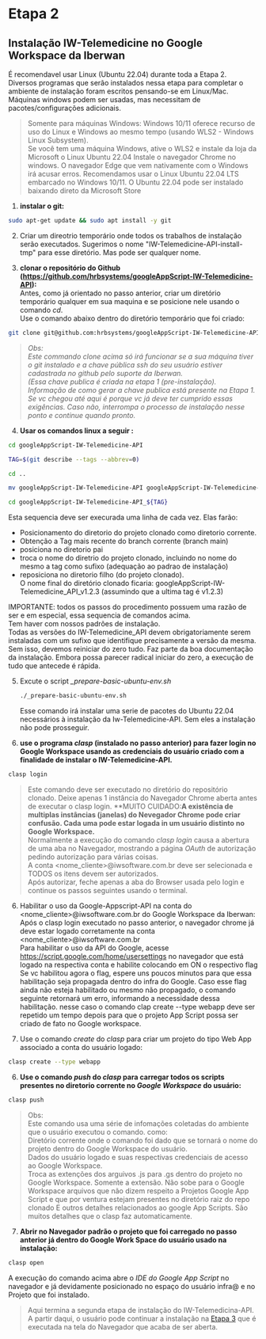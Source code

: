# Etapa 2  
## Instalação IW-Telemedicine no Google Workspace da Iberwan
É recomendavel usar Linux (Ubuntu 22.04) durante toda a Etapa 2.  
Diversos programas que serão instalados nessa etapa para completar o ambiente de instalação foram escritos pensando-se em Linux/Mac.
Máquinas windows podem ser usadas, mas necessitam de pacotes/configurações adicionais.  

> Somente para máquinas Windows:
Windows 10/11 oferece recurso de uso do Linux e Windows ao mesmo tempo (usando WLS2 - Windows Linux Subsystem).  
Se você tem uma máquina Windows, ative o WLS2 e instale da loja da Microsoft o Linux Ubuntu 22.04
Instale o navegador Chrome no windows. O navegador Edge que vem nativamente com o Windows irá acusar erros.
Recomendamos usar o Linux Ubuntu 22.04 LTS embarcado no Windows 10/11. O Ubuntu 22.04 pode ser instalado baixando direto da Microsoft Store

1. **instalar o git:**
```bash
sudo apt-get update && sudo apt install -y git
```   

2. Criar um direotrio temporário onde todos os trabalhos de instalação serão executados.
Sugerimos o nome "IW-Telemedicine-API-install-tmp" para esse diretório. Mas pode ser qualquer nome. 

3. **clonar o repositório do Github (https://github.com/hrbsystems/googleAppScript-IW-Telemedicine-API):**  
Antes, como já orientado no passo anterior, criar um diretório temporário qualquer em sua maquina e se posicione nele usando o comando *cd*.  
Use o comando abaixo dentro do diretório temporário que foi criado:
```bash
git clone git@github.com:hrbsystems/googleAppScript-IW-Telemedicine-API.git
```  
> *Obs:  
Este commando clone acima só irá funcionar se a sua máquina tiver o git instalado e a chave pública ssh do seu usuário estiver cadastrada no github pelo suporte da Iberwan.    
(Essa chave publica é criada na etapa 1 (pre-instalação).  
Informação de como gerar a chave publica está presente na Etapa 1.  
Se vc chegou até aqui é porque vc já deve ter cumprido essas exigências. Caso não, interrompa o processo de instalação nesse ponto e continue quando pronto.*
  
4. **Usar os comandos linux a seguir :**  
```bash  
cd googleAppScript-IW-Telemedicine-API
```
```bash
TAG=$(git describe --tags --abbrev=0)
```  
```bash  
cd ..
```
```bash  
mv googleAppScript-IW-Telemedicine-API googleAppScript-IW-Telemedicine-API_${TAG}
```

```bash
cd googleAppScript-IW-Telemedicine-API_${TAG}
```

Esta sequencia deve ser execurada uma linha de cada vez. Elas farão:  
* Posicionamento do diretorio do projeto clonado como diretorio corrente.  
* Obtenção a Tag mais recente do branch corrente (branch main)
* posiciona no diretorio pai
* troca o nome do diretrio do projeto clonado, incluindo no nome do mesmo a tag como sufixo (adequação ao padrao de instalação)
* reposiciona no diretorio filho (do projeto clonado).  
O nome final do diretório clonado ficaria: googleAppScript-IW-Telemedicine_API_v1.2.3 (assumindo que a ultima tag é v1.2.3)

IMPORTANTE: todos os passos do procedimento possuem uma razão de ser e em especial, essa sequencia de comandos acima.  
Tem haver com nossos padrões de instalação.  
Todas as versões do IW-Telemedicine_API devem obrigatoriamente serem instaladas com um sufixo que identifique precisamente a versão da mesma.
Sem isso, devemos reiniciar do zero tudo. Faz parte da boa documentação da instalação. Embora possa parecer radical iniciar do zero, a execução de
tudo que antecede é rápida.  
  

5. Excute o script *_prepare-basic-ubuntu-env.sh*     
   ```bash
   ./_prepare-basic-ubuntu-env.sh
   ```
   Esse comando irá instalar uma serie de pacotes do Ubuntu 22.04 necessários à instalação da Iw-Telemedicine-API.
   Sem eles a instalação não pode prosseguir.
   
5. **use o programa *clasp* (instalado no passo anterior) para fazer login no Google Workspace usando as credenciais do usuário criado com a finalidade de instalar o IW-Telemedicine-API.**  
```bash
clasp login  
```  
>Este comando deve ser executado no diretório do repositório clonado. Deixe apenas 1 instância do Navegador Chrome aberta antes de executar o clasp login.
**MUITO CUIDADO:**A existência de multiplas instâncias (janelas) do Nevegador Chrome pode criar confusão. Cada uma pode estar logada in um usuário distinto no Google Workspace.**  
Normalmente a execução do comando *clasp login* causa a abertura de uma aba no Navegador, mostrando a página *OAuth* de autorização pedindo autorização para várias coisas.  
A conta <nome_cliente>@iwsoftware.com.br deve ser selecionada e TODOS os itens devem ser autorizados.  
Após autorizar, feche apenas a aba do Browser usada pelo login e continue os passos seguintes usando o terminal.  

6. Habilitar o uso da Google-Appscript-API na conta do <nome_cliente>@iwsoftware.com.br do Google Workspace da Iberwan:
Após o clasp login executado no passo anterior, o navegador chrome já deve estar logado corretamente na conta <nome_cliente>@iwsoftware.com.br  
Para habilitar o uso da API do Google, acesse https://script.google.com/home/usersettings no navegador que está logado na respectiva conta e habilite colocando em ON o respectivo flag  
Se vc habilitou agora o flag, espere uns poucos minutos para que essa habilitação seja propagada dentro do infra do Google.
Caso esse flag ainda não esteja habilitado ou mesmo não propagado, o comando seguinte retornará um erro, informando a necessidade dessa habilitação.
nesse caso o comando clap create --type webapp deve ser repetido um tempo depois para que o projeto App Script possa ser criado de fato no Google workspace.
  
7. Use o comando *create* do *clasp* para criar um projeto do tipo Web App associado a conta do usuário logado:
```bash
clasp create --type webapp
```

6. **Use o comando *push* do *clasp* para carregar todos os scripts presentes no diretorio corrente no *Google Workspace* do usuário:**
```bash
clasp push
```  
>Obs:  
Este comando usa uma série de infomações coletadas do ambiente que o usuário executou o comando.
como:  
Diretório corrente onde o comando foi dado que se tornará o nome do projeto dentro do Google Workspace do usuário.  
Dados do usuário logado e suas respectivas credenciais de acesso ao Google Workspace.  
Troca as extenções dos arguivos .js para .gs dentro do projeto no Google Workspace. Somente a extensão.
Não sobe para o Google Workspace arquivos que não dizem respeito a Projetos Google App Script e que por ventura estejam presentes no diretório raiz do repo clonado
E outros detalhes relacionados ao google App Scripts.  São muitos detalhes que o clasp faz automaticamente.

7. **Abrir no Navegador padrão o projeto que foi carregado no passo anterior já dentro do Google Work Space do usuário usado na instalação:**   
```bash
clasp open
```    
A execução do comando acima abre o *IDE do Google App Script* no navegador e já devidamente posicionado no espaço do usuário infra@ e no Projeto que foi instalado.    

>Aqui termina a segunda etapa de instalação do IW-Telemedicina-API.  
A partir daqui, o usuário pode continuar a instalação na [Etapa 3](./installing-iw-telemedicine-in-clients-gas-ide-lang-pt.md) que é executada na tela do Navegador que acaba de ser aberta.  

